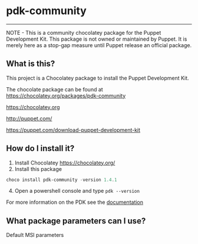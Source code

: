pdk-community
==========================

---
NOTE - This is a community chocolatey package for the Puppet Development Kit.  This package is not owned or maintained by Puppet.  It is merely here as a stop-gap measure until Puppet release an official package.

## What is this?
This project is a Chocolatey package to install the Puppet Development Kit.

The chocolate package can be found at https://chocolatey.org/packages/pdk-community

https://chocolatey.org

http://puppet.com/

https://puppet.com/download-puppet-development-kit

## How do I install it?

1. Install Chocolatey https://chocolatey.org/
2. Install this package
```powershell
choco install pdk-community -version 1.4.1
```
4. Open a powershell console and type `pdk --version`

For more information on the PDK see the [documentation](https://puppet.com/docs/pdk/latest/pdk.html)

## What package parameters can I use?

Default MSI parameters
